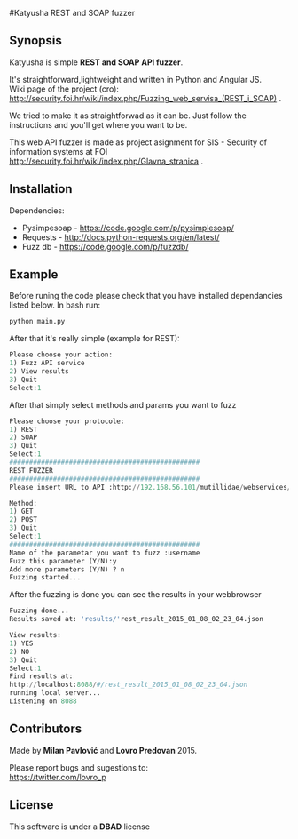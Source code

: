 #Katyusha REST and SOAP fuzzer

## Synopsis


Katyusha is simple **REST and SOAP API fuzzer**.

It's straightforward,lightweight and written in Python and Angular JS.  
Wiki page of the project (cro): http://security.foi.hr/wiki/index.php/Fuzzing_web_servisa_(REST_i_SOAP) .

We tried to make it as straightforwad as it can be. Just follow the instructions and you'll get where you want to be.

This web API fuzzer is made as project asignment for SIS - Security of information systems at FOI http://security.foi.hr/wiki/index.php/Glavna_stranica .


## Installation

Dependencies:

*   Pysimpesoap - https://code.google.com/p/pysimplesoap/
*   Requests - http://docs.python-requests.org/en/latest/
*   Fuzz db - https://code.google.com/p/fuzzdb/

## Example

Before runing the code please check that you have installed dependancies listed below.  In bash run:

```python
python main.py
```

After that it's really simple (example for REST):

```python
Please choose your action:
1) Fuzz API service
2) View results
3) Quit
Select:1
```
After that simply select methods and params you want to fuzz

```python
Please choose your protocole:
1) REST
2) SOAP
3) Quit
Select:1
################################################
REST FUZZER
################################################
Please insert URL to API :http://192.168.56.101/mutillidae/webservices/rest/ws-user-account.php

Method:
1) GET
2) POST
3) Quit
Select:1
################################################
Name of the parametar you want to fuzz :username
Fuzz this parameter (Y/N):y
Add more parameters (Y/N) ? n
Fuzzing started...
```

After the fuzzing is done you can see the results in your webbrowser

```python
Fuzzing done...
Results saved at: 'results/'rest_result_2015_01_08_02_23_04.json

View results:
1) YES
2) NO
3) Quit
Select:1
Find results at:
http://localhost:8088/#/rest_result_2015_01_08_02_23_04.json
running local server...
Listening on 8088
```

## Contributors

Made by **Milan Pavlović** and **Lovro Predovan** 2015.

Please report bugs and sugestions to:  
https://twitter.com/lovro_p

## License

This software is under a **DBAD** license